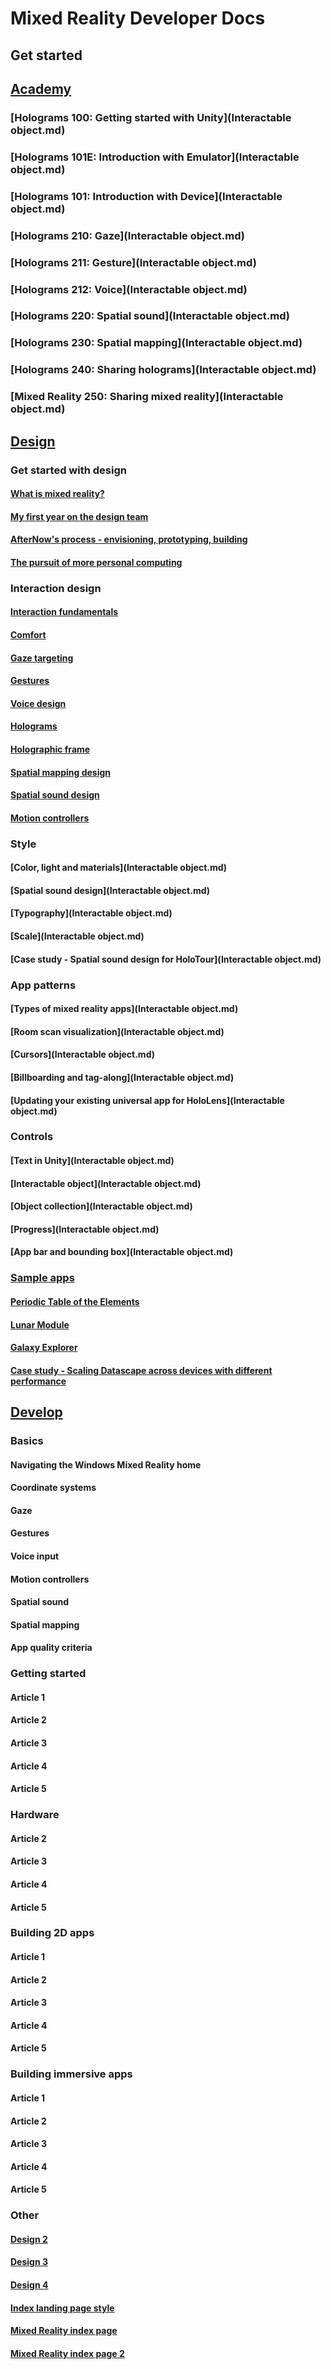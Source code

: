 # Mixed Reality Developer Docs
## Get started
## [Academy](Academy-landing.md)
### [Holograms 100: Getting started with Unity](Interactable object.md)
### [Holograms 101E: Introduction with Emulator](Interactable object.md)
### [Holograms 101: Introduction with Device](Interactable object.md)
### [Holograms 210: Gaze](Interactable object.md)
### [Holograms 211: Gesture](Interactable object.md)
### [Holograms 212: Voice](Interactable object.md)
### [Holograms 220: Spatial sound](Interactable object.md)
### [Holograms 230: Spatial mapping](Interactable object.md)
### [Holograms 240: Sharing holograms](Interactable object.md)
### [Mixed Reality 250: Sharing mixed reality](Interactable object.md)
## [Design](DesignLanding.md)
### Get started with design
#### [What is mixed reality?](Design/Get-started-with-design/What-is-mixed-reality.md)
#### [My first year on the design team](Design/Get-started-with-design/My-first-year-on-the-design-team.md)
#### [AfterNow's process - envisioning, prototyping, building](Design/Get-started-with-design/AfterNows-process-envisioning-prototyping-building.md)
#### [The pursuit of more personal computing](Design/Get-started-with-design/The-pursuit-of-more-personal-computing.md)
### Interaction design
#### [Interaction fundamentals](Design/Interaction-design/Interaction-fundamentals.md)
#### [Comfort](Design/Interaction-design/Comfort.md)
#### [Gaze targeting](Design/Interaction-design/Gaze-targeting.md)
#### [Gestures](Design/Interaction-design/Gestures.md)
#### [Voice design](Design/Interaction-design/Voice-design.md)
#### [Holograms](Design/Interaction-design/Holograms.md)
#### [Holographic frame](Design/Interaction-design/Holographic-frame.md)
#### [Spatial mapping design](Design/Interaction-design/Spatial-mapping-design.md)
#### [Spatial sound design](Design/Interaction-design/Spatial-sound-design.md)
#### [Motion controllers](Design/Interaction-design/Motion-controllers.md)
### Style
#### [Color, light and materials](Interactable object.md)
#### [Spatial sound design](Interactable object.md)
#### [Typography](Interactable object.md)
#### [Scale](Interactable object.md)
#### [Case study - Spatial sound design for HoloTour](Interactable object.md)
### App patterns
#### [Types of mixed reality apps](Interactable object.md)
#### [Room scan visualization](Interactable object.md)
#### [Cursors](Interactable object.md)
#### [Billboarding and tag-along](Interactable object.md)
#### [Updating your existing universal app for HoloLens](Interactable object.md)
### Controls
#### [Text in Unity](Interactable object.md)
#### [Interactable object](Interactable object.md)
#### [Object collection](Interactable object.md)
#### [Progress](Interactable object.md)
#### [App bar and bounding box](Interactable object.md)
### [Sample apps](Design/Sample-apps/sample-apps.md)
#### [Periodic Table of the Elements](Design/Sample-apps/Periodic-Table-of-the-Elements.md)
#### [Lunar Module](Design/Sample-apps/Lunar-Module.md)
#### [Galaxy Explorer](Design/Sample-apps/Galaxy-Explorer.md)
#### [Case study - Scaling Datascape across devices with different performance](Design/Sample-apps/Case-study-Scaling-Datascape-across-devices-with-different-performance.md)
## [Develop](Develop/DevelopLanding.md)
### Basics
#### Navigating the Windows Mixed Reality home
#### Coordinate systems
#### Gaze
#### Gestures
#### Voice input
#### Motion controllers
#### Spatial sound
#### Spatial mapping
#### App quality criteria
### Getting started
#### Article 1
#### Article 2
#### Article 3
#### Article 4
#### Article 5
### Hardware
#### Article 2
#### Article 3
#### Article 4
#### Article 5
### Building 2D apps
#### Article 1
#### Article 2
#### Article 3
#### Article 4
#### Article 5
### Building immersive apps
#### Article 1
#### Article 2
#### Article 3
#### Article 4
#### Article 5
### Other
#### [Design 2](DesignLanding-2.md)
#### [Design 3](DesignLanding-3.md)
#### [Design 4](DesignLanding-4.md)
#### [Index landing page style](index.md)
#### [Mixed Reality index page](index-MR.md)
#### [Mixed Reality index page 2](index-MR-2.md)
